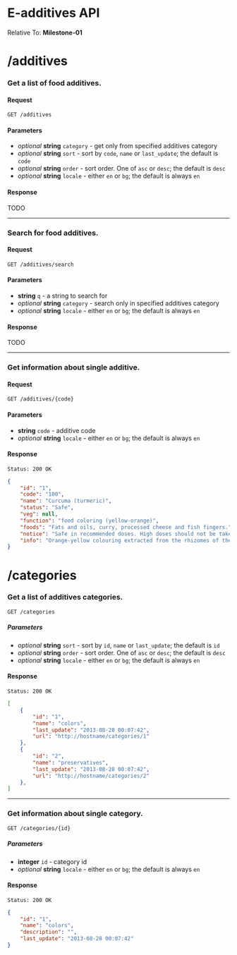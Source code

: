 E-additives API
==================

Relative To: **Milestone-01**

# /additives

### Get a list of food additives.

#### Request

    GET /additives

#### Parameters 

  * *optional* **string** `category` - get only from specified additives category
  * *optional* **string** `sort` - sort by `code`, `name` or `last_update`; the default is `code`
  * *optional* **string** `order` - sort order. One of `asc` or `desc`; the default is `desc`
  * *optional* **string** `locale` - either `en` or `bg`; the default is always `en`

#### Response

TODO

---
### Search for food additives. 

#### Request

    GET /additives/search
    
#### Parameters

  * **string** `q` - a string to search for
  * *optional* **string** `category` - search only in specified additives category
  * *optional* **string** `locale` - either `en` or `bg`; the default is always `en`

#### Response

TODO

---
### Get information about single additive.

#### Request

    GET /additives/{code}

#### Parameters

  * **string** `code` - additive code
  * *optional* **string** `locale` - either `en` or `bg`; the default is always `en`

#### Response

    Status: 200 OK

```json
{
    "id": "1",
    "code": "100",
    "name": "Curcuma (turmeric)",
    "status": "Safe",
    "veg": null,
    "function": "food coloring (yellow-orange)",
    "foods": "Fats and oils, curry, processed cheese and fish fingers.",
    "notice": "Safe in recommended doses. High doses should not be taken by people with gallstones, obstructive jaundice, acute bilious colic or toxic liver disorders.",
    "info": "Orange-yellow colouring extracted from the rhizomes of the turmeric plant."
}
```


# /categories

### Get a list of additives categories.

    GET /categories

##### Parameters

  * *optional* **string** `sort` - sort by `id`, `name` or `last_update`; the default is `id`
  * *optional* **string** `order` - sort order. One of `asc` or `desc`; the default is `desc`
  * *optional* **string**  `locale` - either `en` or `bg`; the default is always `en`

#### Response

    Status: 200 OK

```json
[
    {
        "id": "1",
        "name": "colors",
        "last_update": "2013-08-28 00:07:42",
        "url": "http://hostname/categories/1"
    },
    {
        "id": "2",
        "name": "preservatives",
        "last_update": "2013-08-28 00:07:42",
        "url": "http://hostname/categories/2"
    },
]
```

---
### Get information about single category.

    GET /categories/{id}

##### Parameters


  * **integer** `id` - category id
  * *optional* **string** `locale` - either `en` or `bg`; the default is always `en`

#### Response

    Status: 200 OK

```json
{
    "id": "1",
    "name": "colors",
    "description": "",
    "last_update": "2013-08-28 00:07:42"
}
```
